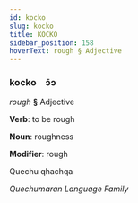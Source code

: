 ```yaml
---
id: kocko
slug: kocko
title: KOCKO
sidebar_position: 158
hoverText: rough § Adjective
---
```


### kocko&emsp;<span kind="abugida">ɔ̄ɔ</span>

*rough* **§** Adjective

**Verb**: to be rough

**Noun**: roughness

**Modifier**: rough

Quechu qhachqa 

*Quechumaran Language Family*
